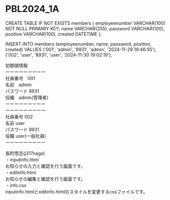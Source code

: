 # PBL2024_1A

CREATE TABLE IF NOT EXISTS members (
    employeenumber VARCHAR(100) NOT NULL PRIMARY KEY,
    name VARCHAR(255),
    password VARCHAR(100),
    position VARCHAR(100),
    created DATETIME
);


INSERT INTO members (employeenumber, name, password, position, created) VALUES
('001', 'admin', '8931', 'admin', '2024-11-29 19:46:55'),
('002', 'user', '8931', 'user', '2024-11-30 19:02:19');



初期値情報  
ーーーーーーーーー  
社員番号　001  
名前　admin  
パスワード 8931  
役職　admin(管理者)  
ーーーーーーーーー  
ーーーーーーーーー  
社員番号 002  
名前 user  
パスワード 8931  
役職 user(一般社員)  
ーーーーーーーーー

長町悟志(j317naga)  
・inputinfo.html  
お知らせの入力と確認を行う画面です。  
・editinfo.html  
お知らせの編集と確認を行う画面です。  
・info.css  
inputinfo.htmlとeditinfo.htmlのスタイルを変更するcssファイルです。  
